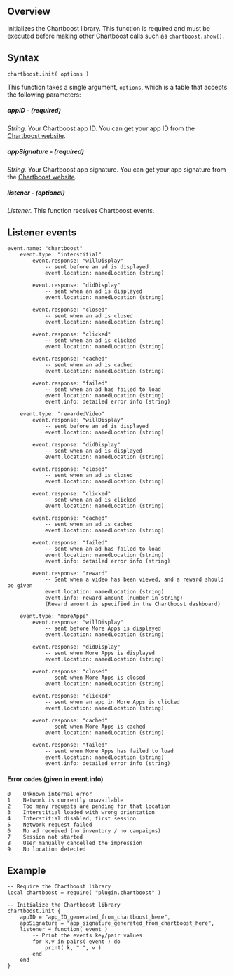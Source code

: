 ## Overview

Initializes the Chartboost library. This function is required and must be executed before making other Chartboost calls such as `chartboost.show()`.

## Syntax

```
chartboost.init( options )
```

This function takes a single argument, `options`, which is a table that accepts the following parameters:

##### appID - (required)

*String.* Your Chartboost app ID. You can get your app ID from the [Chartboost website](https://www.chartboost.com).

##### appSignature - (required)

*String.* Your Chartboost app signature. You can get your app signature from the [Chartboost website](https://www.chartboost.com).

##### listener - (optional)

*Listener.* This function receives Chartboost events.

## Listener events


```
event.name: "chartboost"
    event.type: "interstitial"
        event.response: "willDisplay"
            -- sent before an ad is displayed
            event.location: namedLocation (string)
            
        event.response: "didDisplay"
            -- sent when an ad is displayed
            event.location: namedLocation (string)
            
        event.response: "closed"
            -- sent when an ad is closed
            event.location: namedLocation (string)
            
        event.response: "clicked"
            -- sent when an ad is clicked
            event.location: namedLocation (string)       
            
        event.response: "cached"
            -- sent when an ad is cached
            event.location: namedLocation (string)
            
        event.response: "failed"                    
            -- sent when an ad has failed to load
            event.location: namedLocation (string)
            event.info: detailed error info (string)

    event.type: "rewardedVideo"
        event.response: "willDisplay"            
            -- sent before an ad is displayed
            event.location: namedLocation (string)
            
        event.response: "didDisplay"
            -- sent when an ad is displayed
            event.location: namedLocation (string)
            
        event.response: "closed"
            -- sent when an ad is closed
            event.location: namedLocation (string)
            
        event.response: "clicked"
            -- sent when an ad is clicked
            event.location: namedLocation (string)
            
        event.response: "cached"
            -- sent when an ad is cached
            event.location: namedLocation (string)
            
        event.response: "failed"
            -- sent when an ad has failed to load
            event.location: namedLocation (string)
            event.info: detailed error info (string)
            
        event.response: "reward" 
            -- Sent when a video has been viewed, and a reward should be given
            event.location: namedLocation (string)
            event.info: reward amount (number in string)
            (Reward amount is specified in the Chartboost dashboard)

    event.type: "moreApps"
        event.response: "willDisplay"
            -- sent before More Apps is displayed
            event.location: namedLocation (string)
            
        event.response: "didDisplay"
            -- sent when More Apps is displayed
            event.location: namedLocation (string)
            
        event.response: "closed"
            -- sent when More Apps is closed
            event.location: namedLocation (string)
            
        event.response: "clicked"
            -- sent when an app in More Apps is clicked
            event.location: namedLocation (string)
            
        event.response: "cached"
            -- sent when More Apps is cached
            event.location: namedLocation (string)
            
        event.response: "failed"
            -- sent when More Apps has failed to load
            event.location: namedLocation (string)
            event.info: detailed error info (string)

```
  
#### Error codes (given in event.info)

```
0    Unknown internal error
1    Network is currently unavailable
2    Too many requests are pending for that location
3    Interstitial loaded with wrong orientation
4    Interstitial disabled, first session
5    Network request failed
6    No ad received (no inventory / no campaigns)
7    Session not started
8    User manually cancelled the impression
9    No location detected

```
  
## Example

```
-- Require the Chartboost library
local chartboost = require( "plugin.chartboost" )

-- Initialize the Chartboost library
chartboost.init {
    appID = "app_ID_generated_from_chartboost_here",
    appSignature = "app_signature_generated_from_chartboost_here",  
    listener = function( event )
        -- Print the events key/pair values
        for k,v in pairs( event ) do
            print( k, ":", v )
        end
    end
}
```